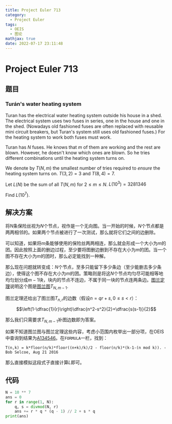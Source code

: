 ```yaml
---
title: Project Euler 713
category:
  - Project Euler
tags:
  - OEIS
  - 图论
mathjax: true
date: 2022-07-17 23:11:48
---
```


<escape><!-- more --></escape>

# Project Euler 713

## 题目

### Turán's water heating system

Turan has the electrical water heating system outside his house in a shed. The electrical system uses two fuses in series, one in the house and one in the shed. (Nowadays old fashioned fuses are often replaced with reusable mini circuit breakers, but Turan's system still uses old fashioned fuses.)
For the heating system to work both fuses must work.

Turan has $N$ fuses. He knows that $m$ of them are working and the rest are blown. However, he doesn't know which ones are blown. So he tries different combinations until the heating system turns on.

We denote by $T(N,m)$ the smallest number of tries required to *ensure* the heating system turns on.
$T(3,2)=3$ and $T(8,4)=7$.

Let $L(N)$ be the sum of all $T(N, m)$ for $2 \leq m \leq N$.
$L(10^3)=3281346$

Find $L(10^7)$.

## 解决方案

将$N$条保险丝视为$N$个节点，视作是一个无向图。当一开始的时候，$N$个节点都是两两相邻的。如果两个节点被进行了一次测试，那么就将它们之间的边删除。

可以知道，如果将$m$条能够使用的保险丝两两相连，那么就会形成一个大小为$m$的团。因此按照上面的删边过程，至少要将图删边删到不存在大小为$m$的团。当一个图不存在大小为$m$的团时，那么必定能找到一种解。

那么现在问题就转变成：$N$个节点，至多只能留下多少条边（至少能删去多少条边），使得这个图不存在大小为$m$的团。策略则是将这$N$个节点均匀尽可能相等地均匀划分成$m-1$块，块内的节点不连边，不属于同一块的节点连两条边。[图兰定理](https://en.wikipedia.org/wiki/Tur%C3%A1n%27s_theorem)说明这个图是[图兰图](https://en.wikipedia.org/wiki/Tur%C3%A1n_graph)$T_{N,m-1}.$

图兰定理还给出了图兰图$T_{n,r}$的边数（假设$n=qr+s,0\le s<r$）：

$$\left(1-\dfrac{1}{r}\right)\dfrac{n^2-s^2}{2}+\dfrac{s(s-1)}{2}$$

那么我们只需要求$T_{N,m-1}$补图边数即为答案。

如果不知道图兰图与图兰定理这些内容，考虑小范围内枚举出一部分项，在OEIS中查询到结果为[A134546](https://oeis.org/A134546)。在`FORMULA`一栏，找到：

```
T(n,k) = k*floor(n/k)*floor((n+k)/k)/2 - floor(n/k)*(k-1-(n mod k)). - Bob Selcoe, Aug 21 2016
```

那么直接模拟这段式子直接计算$L$即可。

## 代码

```py
N = 10 ** 7
ans = 0
for r in range(1, N):
    q, s = divmod(N, r)
    ans += r * q * (q - 1) // 2 + s * q
print(ans)

```
